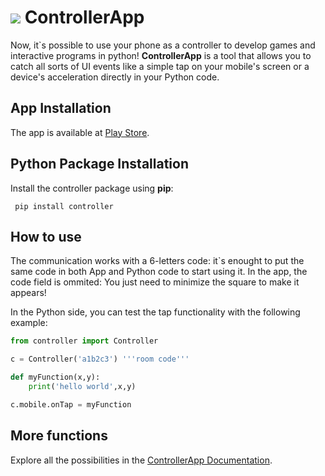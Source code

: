 
# ![](https://www.controllerapp.ml/static/img/favicon.png)  ControllerApp     

Now, it`s possible to use your phone as a controller to develop games and interactive programs in python!
**ControllerApp** is a tool that allows you to catch all sorts of UI events like a simple tap on your mobile's screen or a device's acceleration directly in your Python code. 

## App Installation

The app is available at [Play Store](https://play.google.com/store/apps/details?id=ml.controllerapp.controllerapp).

## Python Package Installation


Install the controller package using **pip**:
```
 pip install controller
```

## How to use

The communication works with a 6-letters code: it`s enought to put the same code in both App and Python code to start using it.
In the app, the code field is ommited: You just need to minimize the square to make it appears!

In the Python side, you can test the tap functionality with the following example:

```python
from controller import Controller

c = Controller('a1b2c3') '''room code'''

def myFunction(x,y):
    print('hello world',x,y)

c.mobile.onTap = myFunction 

```


## More functions

Explore all the possibilities in the [ControllerApp Documentation](https://www.controllerapp.ml).

